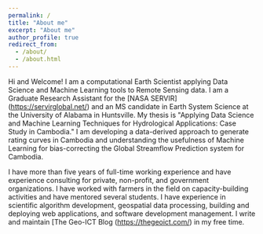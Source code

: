 ```yaml
---
permalink: /
title: "About me"
excerpt: "About me"
author_profile: true
redirect_from: 
  - /about/
  - /about.html
---
```


Hi and Welcome! I am a computational Earth Scientist applying Data Science and Machine Learning tools to Remote Sensing data. 
I am a Graduate Research Assistant for the [NASA SERVIR] (https://servirglobal.net/) and an MS candidate in Earth System Science at the University of Alabama in Huntsville. My thesis is "Applying Data Science and Machine Learning Techniques for Hydrological Applications: Case Study in Cambodia." I am developing a data-derived approach to generate rating curves in Cambodia and understanding the usefulness of Machine Learning for bias-correcting the Global Streamflow Prediction system for Cambodia.

I have more than five years of full-time working experience and have experience consulting for private, non-profit, and government organizations. I have worked with farmers in the field on capacity-building activities and have mentored several students. I have experience in scientific algorithm development, geospatial data processing, building and deploying web applications, and software development management. I write and maintain [The Geo-ICT Blog (https://thegeoict.com/) in my free time.
